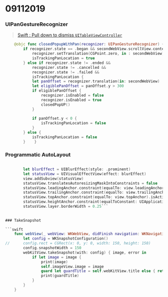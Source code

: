 # 09112019 


### UIPanGestureRecognizer
> [Swift : Pull down to dismiss `UITableViewController`](https://stackoverflow.com/questions/33816200/swift-pull-down-to-dismiss-uitableviewcontroller)

```swift
    @objc func closedPopupWithPan(recognizer: UIPanGestureRecognizer) {
        if recognizer.state == .began && secondWebView.scrollView.contentOffset.y == 0 {
            recognizer.setTranslation(CGPoint.zero, in : secondWebView)
            isTrackingPanLocation = true
        } else if recognizer.state != .ended &&
            recognizer.state != .cancelled &&
            recognizer.state != .failed &&
            isTrackingPanLocation {
            let panOffset = recognizer.translation(in: secondWebView)
            let eligiblePanOffset = panOffset.y > 300
            if eligiblePanOffset {
                recognizer.isEnabled = false
                recognizer.isEnabled = true
                closedPopUP()
            }
            
            if panOffset.y < 0 {
                isTrackingPanLocation = false
            }
        } else {
            isTrackingPanLocation = false
        }    }
```
### Programmatic AutoLayout


```swift

        let blurEffect = UIBlurEffect(style: .prominent)
        let statusView = UIVisualEffectView(effect: blurEffect)
        view.addSubview(statusView)
        statusView.translatesAutoresizingMaskIntoConstraints = false
        statusView.leadingAnchor.constraint(equalTo: view.leadingAnchor).isActive = true
        statusView.trailingAnchor.constraint(equalTo: view.trailingAnchor).isActive = true
        statusView.topAnchor.constraint(equalTo: view.topAnchor).isActive = true
        statusView.heightAnchor.constraint(equalToConstant: UIApplication.shared.statusBarFrame.height).isActive = true
        statusView.layer.borderWidth = 0.25```
        
        
### TakeSnapshot

```swift
    func webView(_ webView: WKWebView, didFinish navigation: WKNavigation!) {
        let config = WKSnapshotConfiguration()
//      config.rect = CGRect(x: 0, y: 0, width: 150, height: 150)
        config.snapshotWidth = 150
        webKitView.takeSnapshot(with: config) { image, error in
            if let image = image {
                print(image)
                self.imageView.image = image
                guard let guardTitle = self.webKitView.title else { return }
                print(guardTitle)
            }
        }
    }

```
        
